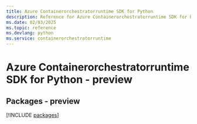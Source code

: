 ```yaml
---
title: Azure Containerorchestratorruntime SDK for Python
description: Reference for Azure Containerorchestratorruntime SDK for Python
ms.date: 02/03/2025
ms.topic: reference
ms.devlang: python
ms.service: containerorchestratorruntime
---
```

# Azure Containerorchestratorruntime SDK for Python - preview
## Packages - preview
[!INCLUDE [packages](containerorchestratorruntime-index.md)]